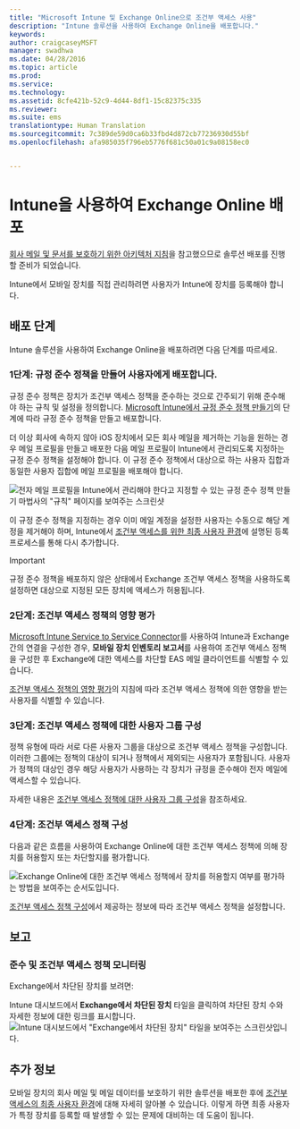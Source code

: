 ```yaml
---
title: "Microsoft Intune 및 Exchange Online으로 조건부 액세스 사용"
description: "Intune 솔루션을 사용하여 Exchange Online을 배포합니다."
keywords: 
author: craigcaseyMSFT
manager: swadhwa
ms.date: 04/28/2016
ms.topic: article
ms.prod: 
ms.service: 
ms.technology: 
ms.assetid: 8cfe421b-52c9-4d44-8df1-15c82375c335
ms.reviewer: 
ms.suite: ems
translationtype: Human Translation
ms.sourcegitcommit: 7c389de59d0ca6b33fbd4d872cb77236930d55bf
ms.openlocfilehash: afa985035f796eb5776f681c50a01c9a08158ec0


---
```


# Intune을 사용하여 Exchange Online 배포

[회사 메일 및 문서를 보호하기 위한 아키텍처 지침](architecture-guidance-for-protecting-company-email-and-documents.md)을 참고했으므로 솔루션 배포를 진행할 준비가 되었습니다.

Intune에서 모바일 장치를 직접 관리하려면 사용자가 Intune에 장치를 등록해야 합니다.

## 배포 단계
Intune 솔루션을 사용하여 Exchange Online을 배포하려면 다음 단계를 따르세요.

### 1단계: 규정 준수 정책을 만들어 사용자에게 배포합니다.
규정 준수 정책은 장치가 조건부 액세스 정책을 준수하는 것으로 간주되기 위해 준수해야 하는 규칙 및 설정을 정의합니다. [Microsoft Intune에서 규정 준수 정책 만들기](/intune/deploy-use/create-a-device-compliance-policy-in-microsoft-intune)의 단계에 따라 규정 준수 정책을 만들고 배포합니다.

더 이상 회사에 속하지 않아 iOS 장치에서 모든 회사 메일을 제거하는 기능을 원하는 경우 메일 프로필을 만들고 배포한 다음 메일 프로필이 Intune에서 관리되도록 지정하는 규정 준수 정책을 설정해야 합니다. 이 규정 준수 정책에서 대상으로 하는 사용자 집합과 동일한 사용자 집합에 메일 프로필을 배포해야 합니다.

![전자 메일 프로필을 Intune에서 관리해야 한다고 지정할 수 있는 규정 준수 정책 만들기 마법사의 "규칙" 페이지를 보여주는 스크린샷](./media/ProtectEmail/Hybrid-Onprem-ExchSrvr-Wizard6.PNG)

이 규정 준수 정책을 지정하는 경우 이미 메일 계정을 설정한 사용자는 수동으로 해당 계정을 제거해야 하며, Intune에서 [조건부 액세스를 위한 최종 사용자 환경](end-user-experience-conditional-access.md)에 설명된 등록 프로세스를 통해 다시 추가합니다.

> [!IMPORTANT]
> 규정 준수 정책을 배포하지 않은 상태에서 Exchange 조건부 액세스 정책을 사용하도록 설정하면 대상으로 지정된 모든 장치에 액세스가 허용됩니다.

### 2단계: 조건부 액세스 정책의 영향 평가
[Microsoft Intune Service to Service Connector](/intune/deploy-use/intune-service-to-service-exchange-connector)를 사용하여 Intune과 Exchange 간의 연결을 구성한 경우, **모바일 장치 인벤토리 보고서**를 사용하여 조건부 액세스 정책을 구성한 후 Exchange에 대한 액세스를 차단할 EAS 메일 클라이언트를 식별할 수 있습니다.

[조건부 액세스 정책의 영향 평가](/intune/deploy-use/restrict-access-to-exchange-online-with-microsoft-intune#configure-conditional-access)의 지침에 따라 조건부 액세스 정책에 의한 영향을 받는 사용자를 식별할 수 있습니다.

### 3단계: 조건부 액세스 정책에 대한 사용자 그룹 구성
정책 유형에 따라 서로 다른 사용자 그룹을 대상으로 조건부 액세스 정책을 구성합니다. 이러한 그룹에는 정책의 대상이 되거나 정책에서 제외되는 사용자가 포함됩니다. 사용자가 정책의 대상인 경우 해당 사용자가 사용하는 각 장치가 규정을 준수해야 전자 메일에 액세스할 수 있습니다.

자세한 내용은 [조건부 액세스 정책에 대한 사용자 그룹 구성](/intune/deploy-use/restrict-access-to-exchange-online-with-microsoft-intune#configure-conditional-access)을 참조하세요.

### 4단계: 조건부 액세스 정책 구성
다음과 같은 흐름을 사용하여 Exchange Online에 대한 조건부 액세스 정책에 의해 장치를 허용할지 또는 차단할지를 평가합니다.

![Exchange Online에 대한 조건부 액세스 정책에서 장치를 허용할지 여부를 평가하는 방법을 보여주는 순서도입니다.](./media/ProtectEmail/conditional-access-8-1.png)

[조건부 액세스 정책 구성](/intune/deploy-use/restrict-access-to-exchange-online-with-microsoft-intune#configure-conditional-access)에서 제공하는 정보에 따라 조건부 액세스 정책을 설정합니다.



## 보고

### 준수 및 조건부 액세스 정책 모니터링
Exchange에서 차단된 장치를 보려면:

Intune 대시보드에서 **Exchange에서 차단된 장치** 타일을 클릭하여 차단된 장치 수와 자세한 정보에 대한 링크를 표시합니다.
![Intune 대시보드에서 "Exchange에서 차단된 장치" 타일을 보여주는 스크린샷입니다.](./media/ProtectEmail/intune-sa-6blocked-devices.PNG)



## 추가 정보
모바일 장치의 회사 메일 및 메일 데이터를 보호하기 위한 솔루션을 배포한 후에 [조건부 액세스의 최종 사용자 환경](end-user-experience-conditional-access.md)에 대해 자세히 알아볼 수 있습니다. 이렇게 하면 최종 사용자가 특정 장치를 등록할 때 발생할 수 있는 문제에 대비하는 데 도움이 됩니다.



<!--HONumber=Jul16_HO3-->


